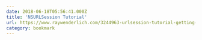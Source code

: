 ```yaml
---
date: 2018-06-18T05:56:41.000Z
title: 'NSURLSession Tutorial'
url: https://www.raywenderlich.com/3244963-urlsession-tutorial-getting-started
category: bookmark
---
```

